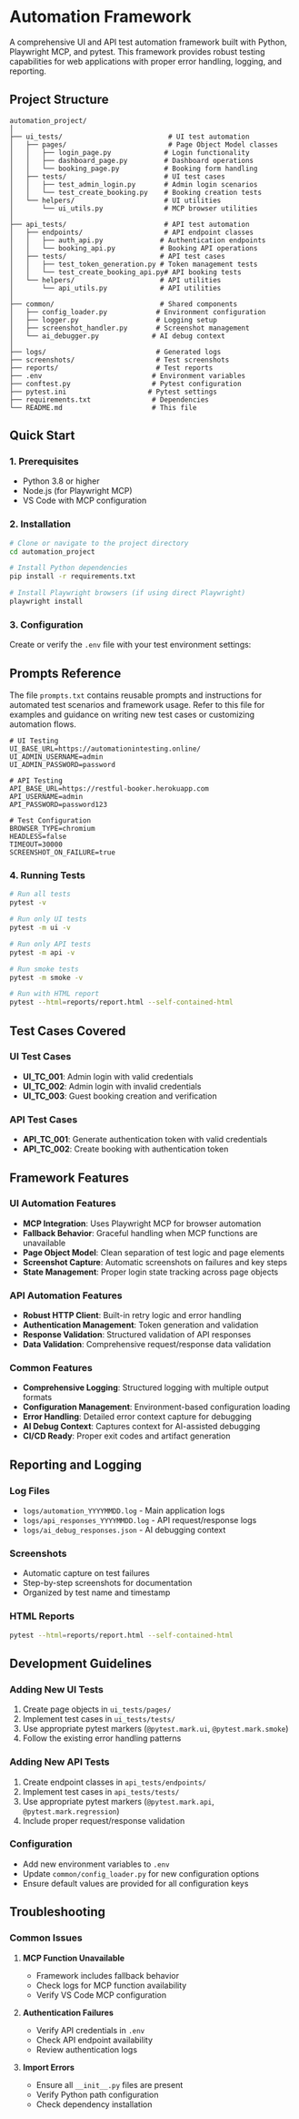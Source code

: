 # Automation Framework

A comprehensive UI and API test automation framework built with Python, Playwright MCP, and pytest. This framework provides robust testing capabilities for web applications with proper error handling, logging, and reporting.

## Project Structure

```
automation_project/
│
├── ui_tests/                          # UI test automation
│   ├── pages/                         # Page Object Model classes
│   │   ├── login_page.py             # Login functionality
│   │   ├── dashboard_page.py         # Dashboard operations
│   │   └── booking_page.py           # Booking form handling
│   ├── tests/                        # UI test cases
│   │   ├── test_admin_login.py       # Admin login scenarios
│   │   └── test_create_booking.py    # Booking creation tests
│   └── helpers/                      # UI utilities
│       └── ui_utils.py               # MCP browser utilities
│
├── api_tests/                        # API test automation
│   ├── endpoints/                    # API endpoint classes
│   │   ├── auth_api.py              # Authentication endpoints
│   │   └── booking_api.py           # Booking API operations
│   ├── tests/                       # API test cases
│   │   ├── test_token_generation.py # Token management tests
│   │   └── test_create_booking_api.py# API booking tests
│   └── helpers/                     # API utilities
│       └── api_utils.py             # API utilities
│
├── common/                          # Shared components
│   ├── config_loader.py            # Environment configuration
│   ├── logger.py                   # Logging setup
│   ├── screenshot_handler.py       # Screenshot management
│   └── ai_debugger.py             # AI debug context
│
├── logs/                           # Generated logs
├── screenshots/                    # Test screenshots
├── reports/                        # Test reports
├── .env                           # Environment variables
├── conftest.py                    # Pytest configuration
├── pytest.ini                    # Pytest settings
├── requirements.txt               # Dependencies
└── README.md                      # This file
```

## Quick Start

### 1. Prerequisites

- Python 3.8 or higher
- Node.js (for Playwright MCP)
- VS Code with MCP configuration

### 2. Installation

```bash
# Clone or navigate to the project directory
cd automation_project

# Install Python dependencies
pip install -r requirements.txt

# Install Playwright browsers (if using direct Playwright)
playwright install
```

### 3. Configuration

Create or verify the `.env` file with your test environment settings:

## Prompts Reference
The file `prompts.txt` contains reusable prompts and instructions for automated test scenarios and framework usage. Refer to this file for examples and guidance on writing new test cases or customizing automation flows.

```env
# UI Testing
UI_BASE_URL=https://automationintesting.online/
UI_ADMIN_USERNAME=admin
UI_ADMIN_PASSWORD=password

# API Testing  
API_BASE_URL=https://restful-booker.herokuapp.com
API_USERNAME=admin
API_PASSWORD=password123

# Test Configuration
BROWSER_TYPE=chromium
HEADLESS=false
TIMEOUT=30000
SCREENSHOT_ON_FAILURE=true
```

### 4. Running Tests

```bash
# Run all tests
pytest -v

# Run only UI tests
pytest -m ui -v

# Run only API tests
pytest -m api -v

# Run smoke tests
pytest -m smoke -v

# Run with HTML report
pytest --html=reports/report.html --self-contained-html
```

## Test Cases Covered

### UI Test Cases
- **UI_TC_001**: Admin login with valid credentials
- **UI_TC_002**: Admin login with invalid credentials
- **UI_TC_003**: Guest booking creation and verification

### API Test Cases
- **API_TC_001**: Generate authentication token with valid credentials
- **API_TC_002**: Create booking with authentication token

## Framework Features


### UI Automation Features
- **MCP Integration**: Uses Playwright MCP for browser automation
- **Fallback Behavior**: Graceful handling when MCP functions are unavailable
- **Page Object Model**: Clean separation of test logic and page elements
- **Screenshot Capture**: Automatic screenshots on failures and key steps
- **State Management**: Proper login state tracking across page objects

### API Automation Features
- **Robust HTTP Client**: Built-in retry logic and error handling
- **Authentication Management**: Token generation and validation
- **Response Validation**: Structured validation of API responses
- **Data Validation**: Comprehensive request/response data validation

### Common Features
- **Comprehensive Logging**: Structured logging with multiple output formats
- **Configuration Management**: Environment-based configuration loading
- **Error Handling**: Detailed error context capture for debugging
- **AI Debug Context**: Captures context for AI-assisted debugging
- **CI/CD Ready**: Proper exit codes and artifact generation

## Reporting and Logging

### Log Files
- `logs/automation_YYYYMMDD.log` - Main application logs
- `logs/api_responses_YYYYMMDD.log` - API request/response logs
- `logs/ai_debug_responses.json` - AI debugging context

### Screenshots
- Automatic capture on test failures
- Step-by-step screenshots for documentation
- Organized by test name and timestamp

### HTML Reports
```bash
pytest --html=reports/report.html --self-contained-html
```

## Development Guidelines

### Adding New UI Tests
1. Create page objects in `ui_tests/pages/`
2. Implement test cases in `ui_tests/tests/`
3. Use appropriate pytest markers (`@pytest.mark.ui`, `@pytest.mark.smoke`)
4. Follow the existing error handling patterns

### Adding New API Tests
1. Create endpoint classes in `api_tests/endpoints/`
2. Implement test cases in `api_tests/tests/`
3. Use appropriate pytest markers (`@pytest.mark.api`, `@pytest.mark.regression`)
4. Include proper request/response validation

### Configuration
- Add new environment variables to `.env`
- Update `common/config_loader.py` for new configuration options
- Ensure default values are provided for all configuration keys

## Troubleshooting

### Common Issues

1. **MCP Function Unavailable**
   - Framework includes fallback behavior
   - Check logs for MCP function availability
   - Verify VS Code MCP configuration

2. **Authentication Failures**
   - Verify API credentials in `.env`
   - Check API endpoint availability
   - Review authentication logs

3. **Import Errors**
   - Ensure all `__init__.py` files are present
   - Verify Python path configuration
   - Check dependency installation